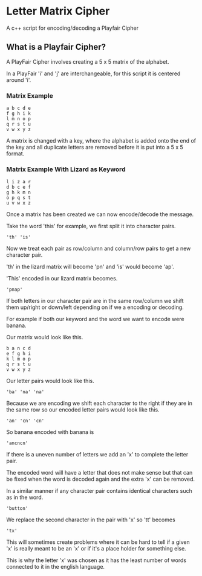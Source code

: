 # Letter Matrix Cipher

A c++ script for encoding/decoding a Playfair Cipher

## What is a Playfair Cipher?

A PlayFair Cipher involves creating a 5 x 5 matrix of the alphabet.

In a PlayFair 'i' and 'j' are interchangeable, for this script it is centered around 'i'.

### Matrix Example

```Plaintext
a b c d e
f g h i k
l m n o p
q r s t u
v w x y z
```

A matrix is changed with a key, where the alphabet is added onto the end of the key and all duplicate
letters are removed before it is put into a 5 x 5 format.

### Matrix Example With Lizard as Keyword

```Plaintext
l i z a r
d b c e f 
g h k m n
o p q s t 
u v w x z
```

Once a matrix has been created we can now encode/decode the message.

Take the word 'this' for example, we first split it into character pairs.

```Plaintext
'th' 'is'
```

Now we treat each pair as row/column and column/row pairs to get a new character pair.

'th' in the lizard matrix will become 'pn' and 'is' would become 'ap'.

'This' encoded in our lizard matrix becomes.

```Plaintext
'pnap'
```

If both letters in our character pair are in the same row/column we shift them up/right or down/left depending on if we a encoding or decoding.

For example if both our keyword and the word we want to encode were banana.

Our matrix would look like this.

```Plaintext
b a n c d
e f g h i
k l m o p
q r s t u
v w x y z
```

Our letter pairs would look like this.

```Plaintext
'ba' 'na' 'na'
```

Because we are encoding we shift each character to the right if they are in the same row so our encoded letter pairs would look like this.

```Plaintext
'an' 'cn' 'cn'
```

So banana encoded with banana is

```Plaintext
'ancncn'
```

If there is a uneven number of letters we add an 'x' to complete the letter pair.

The encoded word will have a letter that does not make sense but that can be fixed when the word is decoded again and the extra 'x' can be removed.

In a similar manner if any character pair contains identical characters such as in the word.

```Plaintext
'button'
```

We replace the second character in the pair with 'x' so 'tt' becomes

```Plaintext
'tx'
```

This will sometimes create problems where it can be hard to tell if a given 'x' is really meant to be an 'x' or if it's a place holder for something else.

This is why the letter 'x' was chosen as it has the least number of words connected to it in the english language.
